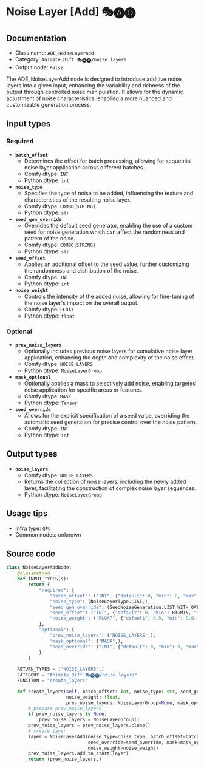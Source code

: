 # Noise Layer [Add] 🎭🅐🅓
## Documentation
- Class name: `ADE_NoiseLayerAdd`
- Category: `Animate Diff 🎭🅐🅓/noise layers`
- Output node: `False`

The ADE_NoiseLayerAdd node is designed to introduce additive noise layers into a given input, enhancing the variability and richness of the output through controlled noise manipulation. It allows for the dynamic adjustment of noise characteristics, enabling a more nuanced and customizable generation process.
## Input types
### Required
- **`batch_offset`**
    - Determines the offset for batch processing, allowing for sequential noise layer application across different batches.
    - Comfy dtype: `INT`
    - Python dtype: `int`
- **`noise_type`**
    - Specifies the type of noise to be added, influencing the texture and characteristics of the resulting noise layer.
    - Comfy dtype: `COMBO[STRING]`
    - Python dtype: `str`
- **`seed_gen_override`**
    - Overrides the default seed generator, enabling the use of a custom seed for noise generation which can affect the randomness and pattern of the noise.
    - Comfy dtype: `COMBO[STRING]`
    - Python dtype: `str`
- **`seed_offset`**
    - Applies an additional offset to the seed value, further customizing the randomness and distribution of the noise.
    - Comfy dtype: `INT`
    - Python dtype: `int`
- **`noise_weight`**
    - Controls the intensity of the added noise, allowing for fine-tuning of the noise layer's impact on the overall output.
    - Comfy dtype: `FLOAT`
    - Python dtype: `float`
### Optional
- **`prev_noise_layers`**
    - Optionally includes previous noise layers for cumulative noise layer application, enhancing the depth and complexity of the noise effect.
    - Comfy dtype: `NOISE_LAYERS`
    - Python dtype: `NoiseLayerGroup`
- **`mask_optional`**
    - Optionally applies a mask to selectively add noise, enabling targeted noise application for specific areas or features.
    - Comfy dtype: `MASK`
    - Python dtype: `Tensor`
- **`seed_override`**
    - Allows for the explicit specification of a seed value, overriding the automatic seed generation for precise control over the noise pattern.
    - Comfy dtype: `INT`
    - Python dtype: `int`
## Output types
- **`noise_layers`**
    - Comfy dtype: `NOISE_LAYERS`
    - Returns the collection of noise layers, including the newly added layer, facilitating the construction of complex noise layer sequences.
    - Python dtype: `NoiseLayerGroup`
## Usage tips
- Infra type: `GPU`
- Common nodes: unknown


## Source code
```python
class NoiseLayerAddNode:
    @classmethod
    def INPUT_TYPES(s):
        return {
            "required": {
                "batch_offset": ("INT", {"default": 0, "min": 0, "max": BIGMAX}),
                "noise_type": (NoiseLayerType.LIST,),
                "seed_gen_override": (SeedNoiseGeneration.LIST_WITH_OVERRIDE,),
                "seed_offset": ("INT", {"default": 0, "min": BIGMIN, "max": BIGMAX}),
                "noise_weight": ("FLOAT", {"default": 0.5, "min": 0.0, "max": 10.0, "step": 0.001}),
            },
            "optional": {
                "prev_noise_layers": ("NOISE_LAYERS",),
                "mask_optional": ("MASK",),
                "seed_override": ("INT", {"default": 0, "min": 0, "max": 0xffffffffffffffff, "forceInput": True}),
            }
        }
    
    RETURN_TYPES = ("NOISE_LAYERS",)
    CATEGORY = "Animate Diff 🎭🅐🅓/noise layers"
    FUNCTION = "create_layers"

    def create_layers(self, batch_offset: int, noise_type: str, seed_gen_override: str, seed_offset: int,
                      noise_weight: float,
                      prev_noise_layers: NoiseLayerGroup=None, mask_optional: Tensor=None, seed_override: int=None,):
        # prepare prev_noise_layers
        if prev_noise_layers is None:
            prev_noise_layers = NoiseLayerGroup()
        prev_noise_layers = prev_noise_layers.clone()
        # create layer
        layer = NoiseLayerAdd(noise_type=noise_type, batch_offset=batch_offset, seed_gen_override=seed_gen_override, seed_offset=seed_offset,
                              seed_override=seed_override, mask=mask_optional,
                              noise_weight=noise_weight)
        prev_noise_layers.add_to_start(layer)
        return (prev_noise_layers,)

```
